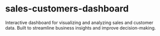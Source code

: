 # sales-customers-dashboard
Interactive dashboard for visualizing and analyzing sales and customer data. Built to streamline business insights and improve decision-making.
